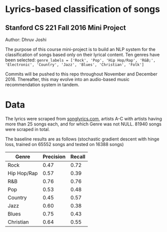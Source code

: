# Lyrics-based classification of songs 
## Stanford CS 221 Fall 2016 Mini Project
Author: Dhruv Joshi

The purpose of this course mini-project is to build an NLP system for the classification of songs based only on their lyrical content. Ten genres have been selected: 
`genre_labels = ['Rock', 'Pop', 'Hip Hop/Rap', 'R&B;', 'Electronic', 'Country', 'Jazz', 'Blues', 'Christian', 'Folk']`

Commits will be pushed to this repo throughout November and December 2016. Thereafter, this may evolve into an audio-based music recommendation system in tandem.

# Data
The lyrics were scraped from [songlyrics.com](http://songlyrics.com), artists A-C with artists having more than 25 songs each, and for which Genre was not NULL. 81940 songs were scraped in total.

The baseline results are as follows (stochastic gradient descent with hinge loss, trained on 65552 songs and tested on 16388 songs)

| Genre       	| Precision       	| Recall         	|
|-------------	|-----------------	|----------------	|
| Rock        	| 0.47  			| 0.72 				|
| Hip Hop/Rap 	| 0.57  			| 0.39 				|
| R&B       	| 0.76  			| 0.76 				|
| Pop         	| 0.53 			 	| 0.48 				|
| Country     	| 0.45  			| 0.57 				|
| Jazz        	| 0.60   			| 0.38 				|
| Blues       	| 0.75  			| 0.43 				|
| Christian   	| 0.64 				| 0.55 				|
